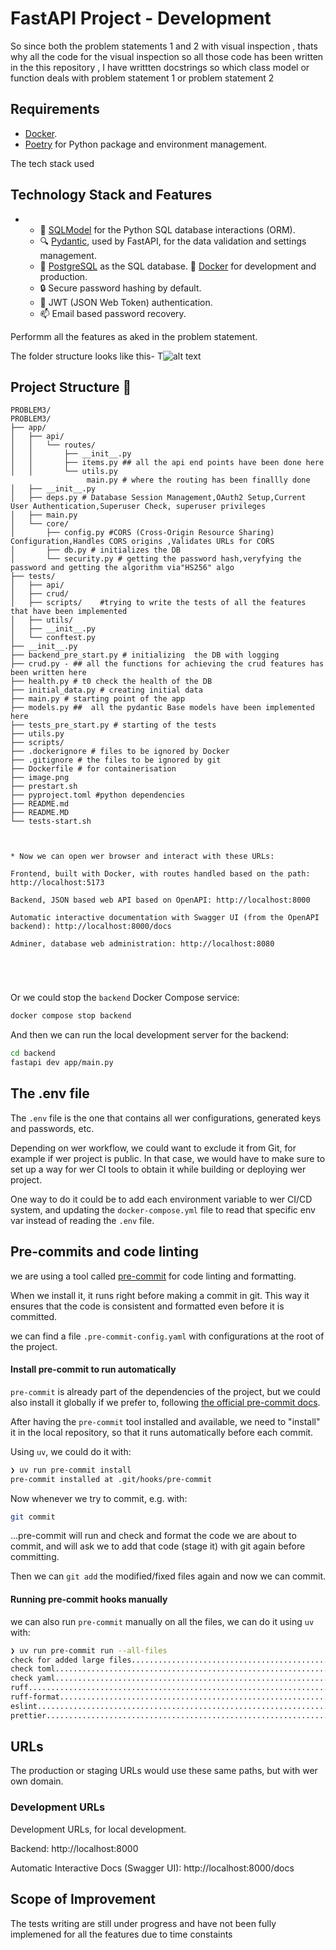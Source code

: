# FastAPI Project - Development
So since both the problem statements 1 and 2  with visual inspection , thats why all the code for the visual inspection so all those code has been written in the this repository , I have  writtten docstrings so which class model or function deals with problem statement 1 or problem statement 2


## Requirements

* [Docker](https://www.docker.com/).
* [Poetry](https://python-poetry.org/) for Python package and environment management.



The tech stack used
## Technology Stack and Features

- 
    - 🧰 [SQLModel](https://sqlmodel.tiangolo.com) for the Python SQL database interactions (ORM).
    - 🔍 [Pydantic](https://docs.pydantic.dev), used by FastAPI, for the data validation and settings management.
    - 💾 [PostgreSQL](https://www.postgresql.org) as the SQL database.
     🐋 [Docker](https://www.docker.com) for development and production.
    - 🔒 Secure password hashing by default.
    - 🔑 JWT (JSON Web Token) authentication.
    - 📫 Email based password recovery.

Performm all the features as aked in the problem statement.



The folder structure looks like this-
T![alt text](image.png)


## Project Structure 📁
```
PROBLEM3/
PROBLEM3/
├── app/
│   ├── api/
│   │   └── routes/
│   │       ├── __init__.py 
│   │       ├── items.py ## all the api end points have been done here
│   │       └── utils.py
                 main.py # where the routing has been finallly done
│   ├── __init__.py
│   ├── deps.py # Database Session Management,OAuth2 Setup,Current User Authentication,Superuser Check, superuser privileges
│   ├── main.py
│   └── core/
│       ├── config.py #CORS (Cross-Origin Resource Sharing) Configuration,Handles CORS origins ,Validates URLs for CORS
│       ├── db.py # initializes the DB
│       └── security.py # getting the password hash,veryfying the password and getting the algorithm via"HS256" algo
├── tests/
│   ├── api/
│   ├── crud/
│   ├── scripts/    #trying to write the tests of all the features that have been implemented
│   ├── utils/
│   ├── __init__.py
│   └── conftest.py
├── __init__.py
├── backend_pre_start.py # initializing  the DB with logging
├── crud.py - ## all the functions for achieving the crud features has been written here
├── health.py # t0 check the health of the DB
├── initial_data.py # creating initial data
├── main.py # starting point of the app
├── models.py ##  all the pydantic Base models have been implemented here
├── tests_pre_start.py # starting of the tests
├── utils.py
├── scripts/
├── .dockerignore # files to be ignored by Docker
├── .gitignore # the files to be ignored by git
├── Dockerfile # for containerisation
├── image.png
├── prestart.sh
├── pyproject.toml #python dependencies
├── README.md
├── README.MD
└── tests-start.sh



* Now we can open wer browser and interact with these URLs:

Frontend, built with Docker, with routes handled based on the path: http://localhost:5173

Backend, JSON based web API based on OpenAPI: http://localhost:8000

Automatic interactive documentation with Swagger UI (from the OpenAPI backend): http://localhost:8000/docs

Adminer, database web administration: http://localhost:8080





```

Or we could stop the `backend` Docker Compose service:

```bash
docker compose stop backend
```

And then we can run the local development server for the backend:

```bash
cd backend
fastapi dev app/main.py
```



## The .env file

The `.env` file is the one that contains all wer configurations, generated keys and passwords, etc.

Depending on wer workflow, we could want to exclude it from Git, for example if wer project is public. In that case, we would have to make sure to set up a way for wer CI tools to obtain it while building or deploying wer project.

One way to do it could be to add each environment variable to wer CI/CD system, and updating the `docker-compose.yml` file to read that specific env var instead of reading the `.env` file.

## Pre-commits and code linting

we are using a tool called [pre-commit](https://pre-commit.com/) for code linting and formatting.

When we install it, it runs right before making a commit in git. This way it ensures that the code is consistent and formatted even before it is committed.

we can find a file `.pre-commit-config.yaml` with configurations at the root of the project.

#### Install pre-commit to run automatically

`pre-commit` is already part of the dependencies of the project, but we could also install it globally if we prefer to, following [the official pre-commit docs](https://pre-commit.com/).

After having the `pre-commit` tool installed and available, we need to "install" it in the local repository, so that it runs automatically before each commit.

Using `uv`, we could do it with:

```bash
❯ uv run pre-commit install
pre-commit installed at .git/hooks/pre-commit
```

Now whenever we try to commit, e.g. with:

```bash
git commit
```

...pre-commit will run and check and format the code we are about to commit, and will ask we to add that code (stage it) with git again before committing.

Then we can `git add` the modified/fixed files again and now we can commit.

#### Running pre-commit hooks manually

we can also run `pre-commit` manually on all the files, we can do it using `uv` with:

```bash
❯ uv run pre-commit run --all-files
check for added large files..............................................Passed
check toml...............................................................Passed
check yaml...............................................................Passed
ruff.....................................................................Passed
ruff-format..............................................................Passed
eslint...................................................................Passed
prettier.................................................................Passed
```

## URLs

The production or staging URLs would use these same paths, but with wer own domain.

### Development URLs

Development URLs, for local development.

Backend: http://localhost:8000

Automatic Interactive Docs (Swagger UI): http://localhost:8000/docs

## Scope of Improvement 
The tests writing are still under progress and have not been fully implemened for all the features due to time constaints
